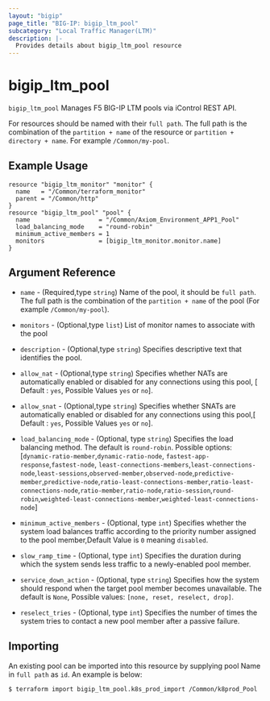 ```yaml
---
layout: "bigip"
page_title: "BIG-IP: bigip_ltm_pool"
subcategory: "Local Traffic Manager(LTM)"
description: |-
  Provides details about bigip_ltm_pool resource
---
```


# bigip\_ltm\_pool

`bigip_ltm_pool` Manages F5 BIG-IP LTM pools via iControl REST API.

For resources should be named with their `full path`. The full path is the combination of the `partition + name` of the resource or  `partition + directory + name`.
For example `/Common/my-pool`.

## Example Usage

```hcl
resource "bigip_ltm_monitor" "monitor" {
  name   = "/Common/terraform_monitor"
  parent = "/Common/http"
}
resource "bigip_ltm_pool" "pool" {
  name                   = "/Common/Axiom_Environment_APP1_Pool"
  load_balancing_mode    = "round-robin"
  minimum_active_members = 1
  monitors               = [bigip_ltm_monitor.monitor.name]
}
```      

## Argument Reference

* `name` - (Required,type `string`) Name of the pool, it should be `full path`. The full path is the combination of the `partition + name` of the pool (For example `/Common/my-pool`).

* `monitors` - (Optional,type `list`) List of monitor names to associate with the pool

* `description` - (Optional,type `string`) Specifies descriptive text that identifies the pool. 

* `allow_nat` - (Optional,type `string`) Specifies whether NATs are automatically enabled or disabled for any connections using this pool, [ Default : `yes`, Possible Values `yes` or `no`].

* `allow_snat` - (Optional,type `string`) Specifies whether SNATs are automatically enabled or disabled for any connections using this pool,[ Default : `yes`, Possible Values `yes` or `no`].

* `load_balancing_mode` - (Optional, type `string`) Specifies the load balancing method. The default is `round-robin`. Possible options: [`dynamic-ratio-member`,`dynamic-ratio-node`, `fastest-app-response`,`fastest-node`, `least-connections-members`,`least-connections-node`,`least-sessions`,`observed-member`,`observed-node`,`predictive-member`,`predictive-node`,`ratio-least-connections-member`,`ratio-least-connections-node`,`ratio-member`,`ratio-node`,`ratio-session`,`round-robin`,`weighted-least-connections-member`,`weighted-least-connections-node`]

* `minimum_active_members` - (Optional, type `int`) Specifies whether the system load balances traffic according to the priority number assigned to the pool member,Default Value is `0` meaning `disabled`.

* `slow_ramp_time` - (Optional, type `int`) Specifies the duration during which the system sends less traffic to a newly-enabled pool member.

* `service_down_action` - (Optional, type `string`) Specifies how the system should respond when the target pool member becomes unavailable. The default is `None`, Possible values: `[none, reset, reselect, drop]`.

* `reselect_tries` - (Optional, type `int`) Specifies the number of times the system tries to contact a new pool member after a passive failure.

## Importing
An existing pool can be imported into this resource by supplying pool Name in `full path` as `id`.
An example is below:
```sh
$ terraform import bigip_ltm_pool.k8s_prod_import /Common/k8prod_Pool

```
